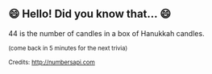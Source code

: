 ## :smile: Hello! Did you know that... :smile:
44 is the number of candles in a box of Hanukkah candles.

<sup>(come back in 5 minutes for the next trivia)</sup>


<sup>Credits: http://numbersapi.com</sup>
